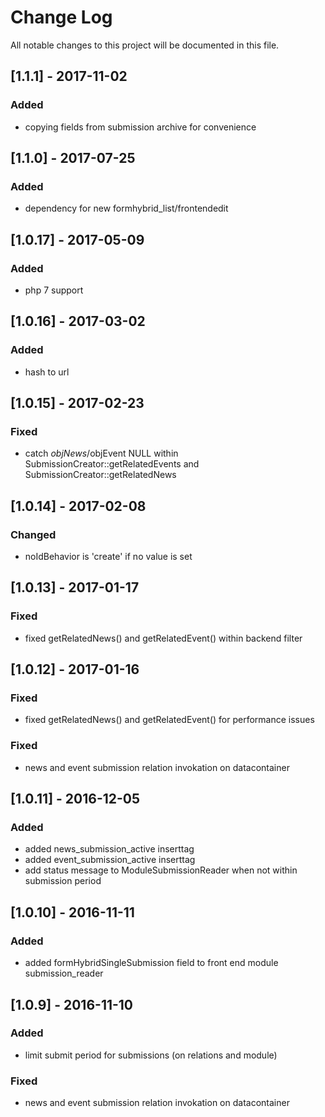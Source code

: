 # Change Log
All notable changes to this project will be documented in this file.

## [1.1.1] - 2017-11-02

### Added
- copying fields from submission archive for convenience

## [1.1.0] - 2017-07-25

### Added
- dependency for new formhybrid_list/frontendedit

## [1.0.17] - 2017-05-09

### Added
- php 7 support

## [1.0.16] - 2017-03-02

### Added
- hash to url

## [1.0.15] - 2017-02-23

### Fixed
- catch $objNews/$objEvent NULL within SubmissionCreator::getRelatedEvents and SubmissionCreator::getRelatedNews

## [1.0.14] - 2017-02-08

### Changed
- noIdBehavior is 'create' if no value is set

## [1.0.13] - 2017-01-17

### Fixed
- fixed getRelatedNews() and getRelatedEvent() within backend filter

## [1.0.12] - 2017-01-16

### Fixed
- fixed getRelatedNews() and getRelatedEvent() for performance issues

### Fixed
- news and event submission relation invokation on datacontainer

## [1.0.11] - 2016-12-05

### Added
- added news_submission_active inserttag
- added event_submission_active inserttag
- add status message to ModuleSubmissionReader when not within submission period

## [1.0.10] - 2016-11-11

### Added
- added formHybridSingleSubmission field to front end module submission_reader

## [1.0.9] - 2016-11-10

### Added
- limit submit period for submissions (on relations and module)  

### Fixed
- news and event submission relation invokation on datacontainer
